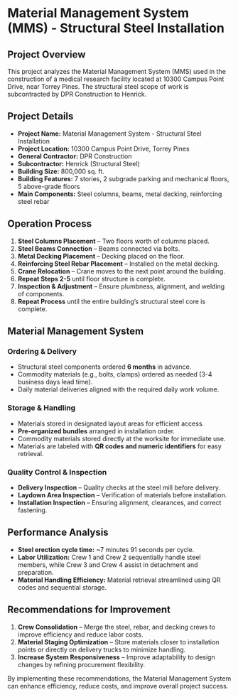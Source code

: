 # Material Management System (MMS) - Structural Steel Installation

## Project Overview
This project analyzes the Material Management System (MMS) used in the construction of a medical research facility located at 10300 Campus Point Drive, near Torrey Pines. The structural steel scope of work is subcontracted by DPR Construction to Henrick.

## Project Details
- **Project Name:** Material Management System - Structural Steel Installation
- **Project Location:** 10300 Campus Point Drive, Torrey Pines
- **General Contractor:** DPR Construction
- **Subcontractor:** Henrick (Structural Steel)
- **Building Size:** 800,000 sq. ft.
- **Building Features:** 7 stories, 2 subgrade parking and mechanical floors, 5 above-grade floors
- **Main Components:** Steel columns, beams, metal decking, reinforcing steel rebar

## Operation Process
1. **Steel Columns Placement** – Two floors worth of columns placed.
2. **Steel Beams Connection** – Beams connected via bolts.
3. **Metal Decking Placement** – Decking placed on the floor.
4. **Reinforcing Steel Rebar Placement** – Installed on the metal decking.
5. **Crane Relocation** – Crane moves to the next point around the building.
6. **Repeat Steps 2-5** until floor structure is complete.
7. **Inspection & Adjustment** – Ensure plumbness, alignment, and welding of components.
8. **Repeat Process** until the entire building’s structural steel core is complete.

## Material Management System
### **Ordering & Delivery**
- Structural steel components ordered **6 months** in advance.
- Commodity materials (e.g., bolts, clamps) ordered as needed (3-4 business days lead time).
- Daily material deliveries aligned with the required daily work volume.

### **Storage & Handling**
- Materials stored in designated layout areas for efficient access.
- **Pre-organized bundles** arranged in installation order.
- Commodity materials stored directly at the worksite for immediate use.
- Materials are labeled with **QR codes and numeric identifiers** for easy retrieval.

### **Quality Control & Inspection**
- **Delivery Inspection** – Quality checks at the steel mill before delivery.
- **Laydown Area Inspection** – Verification of materials before installation.
- **Installation Inspection** – Ensuring alignment, clearances, and correct fastening.

## Performance Analysis
- **Steel erection cycle time:** ~7 minutes 91 seconds per cycle.
- **Labor Utilization:** Crew 1 and Crew 2 sequentially handle steel members, while Crew 3 and Crew 4 assist in detachment and preparation.
- **Material Handling Efficiency:** Material retrieval streamlined using QR codes and sequential storage.

## Recommendations for Improvement
1. **Crew Consolidation** – Merge the steel, rebar, and decking crews to improve efficiency and reduce labor costs.
2. **Material Staging Optimization** – Store materials closer to installation points or directly on delivery trucks to minimize handling.
3. **Increase System Responsiveness** – Improve adaptability to design changes by refining procurement flexibility.

By implementing these recommendations, the Material Management System can enhance efficiency, reduce costs, and improve overall project success.
